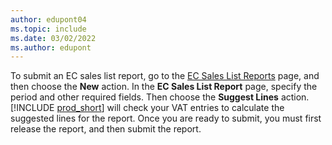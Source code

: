 ```yaml
---
author: edupont04
ms.topic: include
ms.date: 03/02/2022
ms.author: edupont
---
```


To submit an EC sales list report, go to the [EC Sales List Reports](https://businesscentral.dynamics.com?page=321) page, and then choose the **New** action. In the **EC Sales List Report** page, specify the period and other required fields. Then choose the **Suggest Lines** action. [!INCLUDE [prod_short](../includes/prod_short.md)] will check your VAT entries to calculate the suggested lines for the report. Once you are ready to submit, you must first release the report, and then submit the report.
